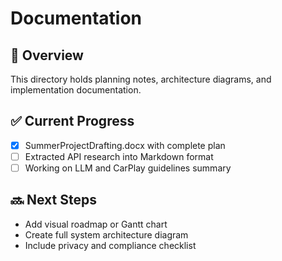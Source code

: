 # Documentation

## 📝 Overview
This directory holds planning notes, architecture diagrams, and implementation documentation.

## ✅ Current Progress
- [x] SummerProjectDrafting.docx with complete plan
- [ ] Extracted API research into Markdown format
- [ ] Working on LLM and CarPlay guidelines summary

## 🔜 Next Steps
- Add visual roadmap or Gantt chart
- Create full system architecture diagram
- Include privacy and compliance checklist
